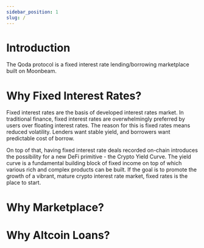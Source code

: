 ```yaml
---
sidebar_position: 1
slug: /
---
```



# Introduction

The Qoda protocol is a fixed interest rate lending/borrowing marketplace built on Moonbeam.

# Why Fixed Interest Rates?

Fixed interest rates are the basis of developed interest rates market. In traditional finance, fixed interest rates are overwhelmingly preferred by users over floating interest rates. The reason for this is fixed rates means reduced volatility. Lenders want stable yield, and borrowers want predictable cost of borrow.

On top of that, having fixed interest rate deals recorded on-chain introduces the possibility for a new DeFi primitive - the Crypto Yield Curve. The yield curve is a fundamental building block of fixed income on top of which various rich and complex products can be built. If the goal is to promote the growth of a vibrant, mature crypto interest rate market, fixed rates is the place to start.

# Why Marketplace?

# Why Altcoin Loans?